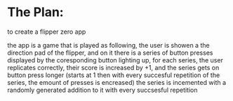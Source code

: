 # The Plan:
to create a flipper zero app

the app is a game that is played as following,
the user is showen a the direction pad of the flipper, 
and on it there is a series of button presses displayed by the coresponding button lighting up,
for each series, the user replicates correctly, their score is increased by +1,
and the series gets on button press longer 
(starts at 1 then with every succesful repetition of the series, the emount of presses is encreased)
the series is incemented with a randomly generated addition to it with every succsesful repetition